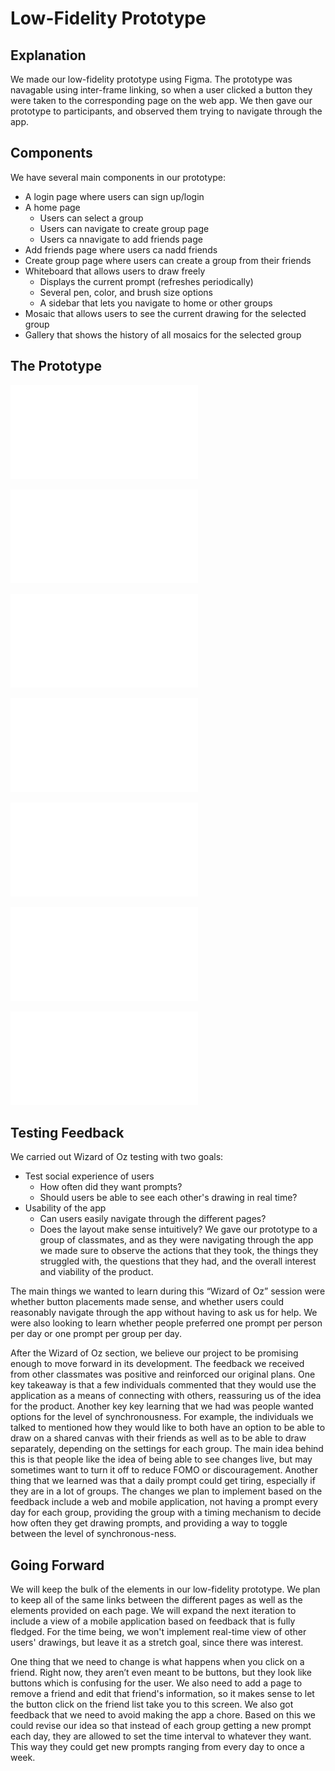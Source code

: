 # Low-Fidelity Prototype
## Explanation
We made our low-fidelity prototype using Figma. The prototype was navagable using inter-frame linking, so when a user clicked a button they were taken to the corresponding page on the web app. We then gave our prototype to participants, and observed them trying to navigate through the app.

## Components
We have several main components in our prototype:
- A login page where users can sign up/login
- A home page
    - Users can select a group
    - Users can navigate to create group page
    - Users ca nnavigate to add friends page
- Add friends page where users ca nadd friends
- Create group page where users can create a group from their friends
- Whiteboard that allows users to draw freely
    - Displays the current prompt (refreshes periodically)
    - Several pen, color, and brush size options
    - A sidebar that lets you navigate to home or other groups
- Mosaic that allows users to see the current drawing for the selected group
- Gallery that shows the history of all mosaics for the selected group

## The Prototype
![Login page](./images/login.pdf)

![Home page](./images/home-page.pdf)

![Add friends page](./images/add-friends.pdf)

![Create group page](./images/create-group.pdf)

![Whiteboard page](./images/whiteboard.pdf)

![Mosaic page](./images/mosaic.pdf)

![Gallery page](./images/gallery.pdf)

## Testing Feedback
We carried out Wizard of Oz testing with two goals:
- Test social experience of users
    - How often did they want prompts?
    - Should users be able to see each other's drawing in real time?
- Usability of the app
    - Can users easily navigate through the different pages?
    - Does the layout make sense intuitively?
We gave our prototype to a group of classmates, and as they were navigating through the app we made sure to observe the actions that they took, the things they struggled with, the questions that they had, and the overall interest and viability of the product.

The main things we wanted to learn during this “Wizard of Oz” session were whether button placements made sense, and whether users could reasonably navigate through the app without having to ask us for help. We were also looking to learn whether people preferred one prompt per person per day or one prompt per group per day.

After the Wizard of Oz section, we believe our project to be promising enough to move forward in its development. The feedback we received from other classmates was positive and reinforced our original plans. One key takeaway is that a few individuals commented that they would use the application as a means of connecting with others, reassuring us of the idea for the product. Another key key learning that we had was people wanted options for the level of synchronousness. For example, the individuals we talked to mentioned how they would like to both have an option to be able to draw on a shared canvas with their friends as well as to be able to draw separately, depending on the settings for each group. The main idea behind this is that people like the idea of being able to see changes live, but may sometimes want to turn it off to reduce FOMO or discouragement. Another thing that we learned was that a daily prompt could get tiring, especially if they are in a lot of groups. The changes we plan to implement based on the feedback include a web and mobile application, not having a prompt every day for each group, providing the group with a timing mechanism to decide how often they get drawing prompts, and providing a way to toggle between the level of synchronous-ness.

## Going Forward
We will keep the bulk of the elements in our low-fidelity prototype. We plan to keep all of the same links between the different pages as well as the elements provided on each page. We will expand the next iteration to include a view of a mobile application based on feedback that is fully fledged. For the time being, we won't implement real-time view of other users' drawings, but leave it as a stretch goal, since there was interest.

One thing that we need to change is what happens when you click on a friend. Right now, they aren’t even meant to be buttons, but they look like buttons which is confusing for the user. We also need to add a page to remove a friend and edit that friend's information, so it makes sense to let the button click on the friend list take you to this screen. We also got feedback that we need to avoid making the app a chore. Based on this we could revise our idea so that instead of each group getting a new prompt each day, they are allowed to set the time interval to whatever they want. This way they could get new prompts ranging from every day to once a week.
